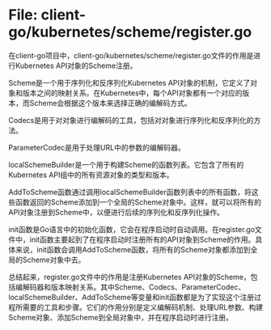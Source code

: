 # File: client-go/kubernetes/scheme/register.go

在client-go项目中，client-go/kubernetes/scheme/register.go文件的作用是进行Kubernetes API对象的Scheme注册。

Scheme是一个用于序列化和反序列化Kubernetes API对象的机制，它定义了对象和版本之间的映射关系。在Kubernetes中，每个API对象都有一个对应的版本，而Scheme会根据这个版本来选择正确的编解码方式。

Codecs是用于对对象进行编解码的工具，包括对对象进行序列化和反序列化的方法。

ParameterCodec是用于处理URL中的参数的编解码器。

localSchemeBuilder是一个用于构建Scheme的函数列表。它包含了所有的Kubernetes API组中的所有资源对象的类型和版本。

AddToScheme函数通过调用localSchemeBuilder函数列表中的所有函数，将这些函数返回的Scheme添加到一个全局的Scheme对象中。这样，就可以将所有的API对象注册到Scheme中，以便进行后续的序列化和反序列化操作。

init函数是Go语言中的初始化函数，它会在程序启动时自动调用。在register.go文件中，init函数主要起到了在程序启动时注册所有的API对象到Scheme的作用。具体来说，init函数会调用AddToScheme函数，将所有的Scheme对象都添加到全局的Scheme对象中去。

总结起来，register.go文件中的作用是注册Kubernetes API对象的Scheme，包括编解码器和版本映射关系。其中Scheme、Codecs、ParameterCodec、localSchemeBuilder、AddToScheme等变量和init函数都是为了实现这个注册过程所需要的工具和步骤。它们的作用分别是定义编解码机制、处理URL参数、构建Scheme对象、添加Scheme到全局对象中，并在程序启动时进行注册。

